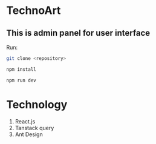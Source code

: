 # TechnoArt

<h2>This is admin panel for user interface </h2>

Run:
```bash
git clone <repository>
```
```bash 
npm install
```
```bash
npm run dev
```


# Technology

1. React.js
2. Tanstack query
3. Ant Design
